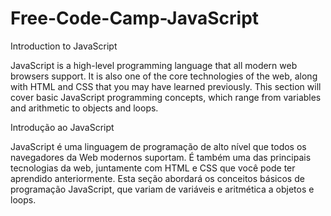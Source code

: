 # Free-Code-Camp-JavaScript
Introduction to JavaScript

JavaScript is a high-level programming language that all modern web browsers support. It is also one of the core technologies of the web, along with HTML and CSS that you may have learned previously. This section will cover basic JavaScript programming concepts, which range from variables and arithmetic to objects and loops.



Introdução ao JavaScript

JavaScript é uma linguagem de programação de alto nível que todos os navegadores da Web modernos suportam. É também uma das principais tecnologias da web, juntamente com HTML e CSS que você pode ter aprendido anteriormente. Esta seção abordará os conceitos básicos de programação JavaScript, que variam de variáveis e aritmética a objetos e loops.


